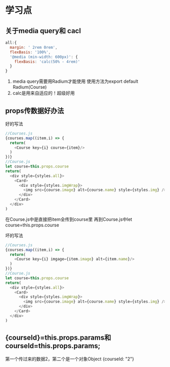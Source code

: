 # 学习点
## 关于media query和 cacl
```js
all:{
  margin: ' 2rem 0rem',
  flexBasis: '100%',
  '@media (min-width: 600px)': {
    flexBasis: 'calc(50% - 4rem)'
  }
}
```
1. media query需要用Radium才能使用 使用方法为export default Radium(Course)
2. calc是用来自适应的！超级好用

## props传数据好办法
好的写法
```js
//Courses.js
{courses.map((item,i) => {
  return(
    <Course key={i} course={item}/>
  )
})}
//Course.js
let course=this.props.course
return(
  <div style={styles.all}>
    <Card>
      <div style={styles.imgWrap}>
        <img src={course.image} alt={course.name} style={styles.img} />
      </div>
    </Card>
  </div>
)
```
在Course.js中是直接<Course key={i} course={item}/>把item全传到course里 再到Course.js中let course=this.props.course

坏的写法
```js
//Courses.js
{courses.map((item,i) => {
  return(
    <Course key={i} imgage={item.image} alt={item.name}/>
  )
})}
//Course.js
let course=this.props.course
return(
  <div style={styles.all}>
    <Card>
      <div style={styles.imgWrap}>
        <img src={course.image} alt={course.name} style={styles.img} />
      </div>
    </Card>
  </div>
)
```

## {courseId}=this.props.params和courseId=this.props.params;

第一个传过来的数据2，第二个是一个对象Object {courseId: "2"}
